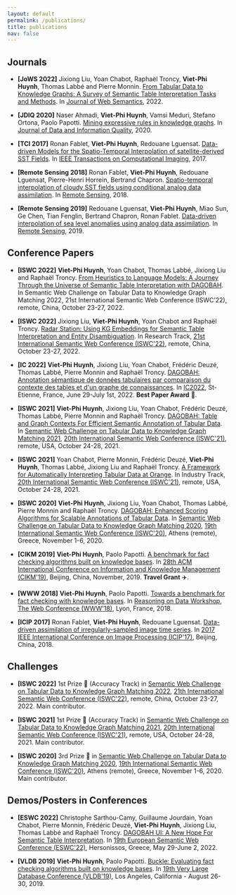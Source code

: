 ```yaml
---
layout: default
permalink: /publications/
title: publications
nav: false
---
```


## Journals

* <b id="jws_2022">[JoWS 2022]</b> Jixiong Liu, Yoan Chabot, Raphaël Troncy, <b>Viet-Phi Huynh</b>, Thomas Labbé and Pierre Monnin. [From Tabular Data to Knowledge Graphs: A Survey of Semantic Table Interpretation Tasks and Methods](). In [Journal of Web Semantics](), 2022.

* <b id="jdiq_2020">[JDIQ 2020]</b> Naser Ahmadi, <b>Viet-Phi Huynh</b>, Vamsi Meduri, Stefano Ortona, Paolo Papotti. [Mining expressive rules in knowledge graphs](https://dl.acm.org/doi/abs/10.1145/3371315). In [Journal of Data and Information Quality](), 2020.

* <b id="tci_2017">[TCI 2017]</b> Ronan Fablet, <b>Viet-Phi Huynh</b>, Redouane Lguensat. [Data-driven Models for the Spatio-Temporal Interpolation of satellite-derived SST Fields](https://ieeexplore.ieee.org/abstract/document/8025578). In [IEEE Transactions on Computational Imaging](), 2017.

* <b id="rm_2018">[Remote Sensing 2018]</b> Ronan Fablet, <b>Viet-Phi Huynh</b>, Redouane Lguensat, Pierre-Henri Horrein, Bertrand Chapron. [Spatio-temporal interpolation of cloudy SST fields using conditional analog data assimilation](https://www.mdpi.com/2072-4292/10/2/310/htm). In [Remote Sensing](), 2018.

* <b id="rm_2019">[Remote Sensing 2019]</b> Redouane Lguensat, <b>Viet-Phi Huynh</b>, Miao Sun, Ge Chen, Tian Fenglin, Bertrand Chapron, Ronan Fablet. [Data-driven interpolation of sea level anomalies using analog data assimilation](https://www.mdpi.com/2072-4292/11/7/858/htm). In [Remote Sensing](), 2019.


## Conference Papers

* <b id="iswc_2022_b">[ISWC 2022]</b> <b>Viet-Phi Huynh</b>, Yoan Chabot, Thomas Labbé, Jixiong Liu and Raphaël Troncy. [From Heuristics to Language Models: A Journey Through the Universe of Semantic Table Interpretation with DAGOBAH](https://github.com/yoanchabot/papers/raw/main/huynh2022b.pdf). In Semantic Web Challenge on Tabular Data to Knowledge Graph Matching 2022, 21st International Semantic Web Conference (ISWC’22), remote, China, October 23-27, 2022.

* <b id="iswc_2022_a">[ISWC 2022]</b> Jixiong Liu, <b>Viet-Phi Huynh</b>, Yoan Chabot and Raphaël Troncy. [Radar Station: Using KG Embeddings for Semantic Table Interpretation and Entity Disambiguation](https://github.com/yoanchabot/papers/raw/main/liu2022a.pdf). In Research Track, [21st International Semantic Web Conference (ISWC'22)](https://iswc2022.semanticweb.org/), remote, China, October 23-27, 2022.

* <b id="ic_2022">[IC 2022]</b> <b>Viet-Phi Huynh</b>, Jixiong Liu, Yoan Chabot, Frédéric Deuzé, Thomas Labbé, Pierre Monnin and Raphaël Troncy. [DAGOBAH: Annotation sémantique de données tabulaires par comparaison du contexte des tables et d'un graphe de connaissances](https://github.com/yoanchabot/papers/raw/main/huynh2022.pdf). In [IC2022](https://ci.mines-stetienne.fr/pfia2022/conferences/ic/), St-Etienne, France, June 29-July 1st, 2022. **Best Paper Award** :medal_sports:.

* <b id="iswc_2021_b">[ISWC 2021]</b> <b>Viet-Phi Huynh</b>, Jixiong Liu, Yoan Chabot, Frédéric Deuzé, Thomas Labbé, Pierre Monnin and Raphaël Troncy. [DAGOBAH: Table and Graph Contexts For Efficient Semantic Annotation of Tabular Data](https://github.com/yoanchabot/papers/raw/main/huynh2021.pdf). In [Semantic Web Challenge on Tabular Data to Knowledge Graph Matching 2021](http://www.cs.ox.ac.uk/isg/challenges/sem-tab/2021/index.html), [20th International Semantic Web Conference (ISWC'21)](https://iswc2021.semanticweb.org/), remote, USA, October 24-28, 2021.

* <b id="iswc_2021_a">[ISWC 2021]</b> Yoan Chabot, Pierre Monnin, Frédéric Deuzé, <b>Viet-Phi Huynh</b>, Thomas Labbé, Jixiong Liu and Raphaël Troncy. [A Framework for Automatically Interpreting Tabular Data at Orange](https://github.com/yoanchabot/papers/raw/main/chabot2021b.pdf). In Industry Track, [20th International Semantic Web Conference (ISWC'21)](https://iswc2021.semanticweb.org/), remote, USA, October 24-28, 2021.

* <b id="iswc_2020">[ISWC 2020]</b> <b>Viet-Phi Huynh</b>, Jixiong Liu, Yoan Chabot, Thomas Labbé, Pierre Monnin and Raphaël Troncy. [DAGOBAH: Enhanced Scoring Algorithms for Scalable Annotations of Tabular Data](https://github.com/yoanchabot/papers/raw/main/huynh2020a.pdf). In [Semantic Web Challenge on Tabular Data to Knowledge Graph Matching 2020](http://www.cs.ox.ac.uk/isg/challenges/sem-tab/2020/index.html/), [19th International Semantic Web Conference (ISWC'20)](https://iswc2020.semanticweb.org/), Athens (remote), Greece, November 1-6, 2020.

* <b id="cikm_2019">[CIKM 2019]</b> <b>Viet-Phi Huynh</b>, Paolo Papotti. [A benchmark for fact checking algorithms built on knowledge bases](https://www.eurecom.fr/en/publication/5996/download/data-publi-5996.pdf). In [28th ACM International Conference on Information and Knowledge Management (CIKM'19)](), Beijing, China, November, 2019. **Travel Grant** 	:airplane:.

* <b id="www_2018">[WWW 2018]</b> <b>Viet-Phi Huynh</b>, Paolo Papotti. [Towards a benchmark for fact checking with knowledge bases](https://dl.acm.org/doi/pdf/10.1145/3184558.3191616). In [Reasoning on Data Workshop](), [The Web Conference (WWW'18)](), Lyon, France, 2018. 

* <b id="icip_2017">[ICIP 2017]</b> Ronan Fablet, <b>Viet-Phi Huynh</b>, Redouane Lguensat. [Data-driven assimilation of irregularly-sampled image time series](https://archimer.ifremer.fr/doc/00403/51440/52009.pdf). In [2017 IEEE International Conference on Image Processing (ICIP'17)](), Beijing, China, 2018. 

## Challenges 

* <b id="iswc_2022_b">[ISWC 2022]</b> 1st Prize :1st_place_medal: (Accuracy Track) in [Semantic Web Challenge on Tabular Data to Knowledge Graph Matching 2022](http://www.cs.ox.ac.uk/isg/challenges/sem-tab/2021/index.html), [21th International Semantic Web Conference (ISWC'22)](https://iswc2022.semanticweb.org/), remote, China, October 23-27, 2022. Main contributor.

* <b id="iswc_2021_b">[ISWC 2021]</b> 1st Prize :1st_place_medal: (Accuracy Track) in [Semantic Web Challenge on Tabular Data to Knowledge Graph Matching 2021](http://www.cs.ox.ac.uk/isg/challenges/sem-tab/2021/index.html), [20th International Semantic Web Conference (ISWC'21)](https://iswc2021.semanticweb.org/), remote, USA, October 24-28, 2021. Main contributor.

* <b id="iswc_2020">[ISWC 2020]</b> 3rd Prize :3rd_place_medal: in [Semantic Web Challenge on Tabular Data to Knowledge Graph Matching 2020](http://www.cs.ox.ac.uk/isg/challenges/sem-tab/2020/index.html/), [19th International Semantic Web Conference (ISWC'20)](https://iswc2020.semanticweb.org/), Athens (remote), Greece, November 1-6, 2020. Main contributor.

## Demos/Posters in Conferences

* <b id="eswc_2022">[ESWC 2022]</b> Christophe Sarthou-Camy, Guillaume Jourdain, Yoan Chabot, Pierre Monnin, Frédéric Deuzé, <b>Viet-Phi Huynh</b>, Jixiong Liu, Thomas Labbé and Raphaël Troncy. [DAGOBAH UI: A New Hope For Semantic Table Interpretation](https://github.com/yoanchabot/papers/raw/main/chabot2022a.pdf). In [19th European Semantic Web Conference (ESWC'22)](https://2022.eswc-conferences.org/), Hersonissos, Greece, May 29-June 2, 2022.

* <b id="vldb_2019">[VLDB 2019]</b> <b>Viet-Phi Huynh</b>, Paolo Papotti. [Buckle: Evaluating fact checking algorithms built on knowledge bases](http://www.vldb.org/pvldb/vol12/p1798-huynh.pdf). In [19th Very Large Database Conference (VLDB'19)](https://vldb.org/2019/), Los Angeles, California - August 26-30, 2019.